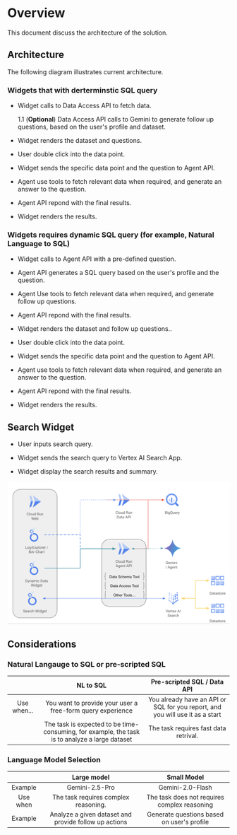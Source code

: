 # Overview

This document discuss the architecture of the solution.

## Architecture

The following diagram illustrates current architecture.

### Widgets that with derterminstic SQL query

-   Widget calls to Data Access API to fetch data.

    1.1 (**Optional**) Data Access API calls to Gemini to generate follow up
    questions, based on the user's profile and dataset.

-   Widget renders the dataset and questions.

-   User double click into the data point.

-   Widget sends the specific data point and the question to Agent API.

-   Agent use tools to fetch relevant data when required, and generate an answer
  to the question.

-   Agent API repond with the final results.

-   Widget renders the results.

### Widgets requires dynamic SQL query (for example, Natural Language to SQL)

-   Widget calls to Agent API with a pre-defined question.

-   Agent API generates a SQL query based on the user's profile and the question.

-   Agent Use tools to fetch relevant data when required, and generate follow up
  questions.

-   Agent API repond with the final results.

-   Widget renders the dataset and follow up questions..

-   User double click into the data point.

-   Widget sends the specific data point and the question to Agent API.

-   Agent use tools to fetch relevant data when required, and generate an answer
  to the question.

-   Agent API repond with the final results.

-   Widget renders the results.

## Search Widget

-   User inputs search query.

-   Widget sends the search query to Vertex AI Search App.

-   Widget display the search results and summary.

![img](./img/architecture.png)

## Considerations

### Natural Langauge to SQL or pre-scripted SQL

|             |                                           NL to SQL                                            |                          Pre-scripted SQL / Data API                          |
| :---------: | :--------------------------------------------------------------------------------------------: | :---------------------------------------------------------------------------: |
| Use when... |                   You want to provide your user a free-form query experience                   | You already have an API or SQL for you report, and you will use it as a start |
|             | The task is expected to be time-consuming, for example, the task is to analyze a large dataset |                     The task requires fast data retrival.                     |

### Language Model Selection

|          |                      Large model                      |                 Small Model                  |
| :------: | :---------------------------------------------------: | :------------------------------------------: |
| Example  |                    Gemini-2.5-Pro                     |               Gemini-2.0-Flash               |
| Use when |         The task requires complex reasoning.          | The task does not requires complex reasoning |
| Example  | Analyze a given dataset and provide follow up actions |  Generate questions based on user's profile  |

